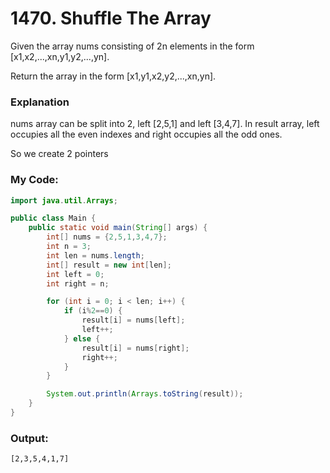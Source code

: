 # 1470. Shuffle The Array

Given the array nums consisting of 2n elements in the form [x1,x2,...,xn,y1,y2,...,yn].

Return the array in the form [x1,y1,x2,y2,...,xn,yn].

### Explanation
nums array can be split into 2, left [2,5,1] and left [3,4,7]. In result array, left occupies all the even indexes and right occupies all the odd ones.

So we create 2 pointers 

### My Code:
```java
import java.util.Arrays;

public class Main {
    public static void main(String[] args) {
        int[] nums = {2,5,1,3,4,7};
        int n = 3;
        int len = nums.length;
        int[] result = new int[len];
        int left = 0;
        int right = n;

        for (int i = 0; i < len; i++) {
            if (i%2==0) {
                result[i] = nums[left];
                left++;
            } else {
                result[i] = nums[right];
                right++;
            }
        }

        System.out.println(Arrays.toString(result));
    }
}
```

### Output:
```
[2,3,5,4,1,7]
```


